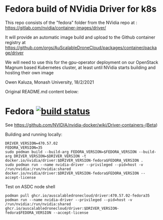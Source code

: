 # Fedora build of NVidia Driver for k8s

This repo consists of the "fedora" folder from the NVidia repo at : https://gitlab.com/nvidia/container-images/driver/

It will provide an automatic image build and upload to the Github container registry at https://github.com/orgs/AuScalableDroneCloud/packages/container/package/driver

We will need to use this for the gpu-operator deployment on our OpenStack Magnum based Kubernetes cluster, at least until NVidia starts building and hosting their own image

Owen Kaluza, Monash University, 18/2/2021

Original README.md content below:

# Fedora [![build status](https://gitlab.com/nvidia/driver/badges/master/build.svg)](https://gitlab.com/nvidia/driver/commits/master)

See <https://github.com/NVIDIA/nvidia-docker/wiki/Driver-containers-(Beta>)

Building and running locally:

```
DRIVER_VERSION=470.57.02
FEDORA_VERSION=35
sudo podman build --build-arg FEDORA_VERSION=$FEDORA_VERSION --build-arg DRIVER_VERSION=$DRIVER_VERSION -t docker.io/nvidia/driver:$DRIVER_VERSION-fedora$FEDORA_VERSION .
sudo podman run --name nvidia-driver --privileged --pid=host -v /run/nvidia:/run/nvidia:shared docker.io/nvidia/driver:$DRIVER_VERSION-fedora$FEDORA_VERSION --accept-license
```

Test on ASDC node shell

```
podman pull ghcr.io/auscalabledronecloud/driver:470.57.02-fedora35
podman run --name nvidia-driver --privileged --pid=host -v /run/nvidia:/run/nvidia:shared ghcr.io/auscalabledronecloud/driver:$DRIVER_VERSION-fedora$FEDORA_VERSION --accept-license
```

